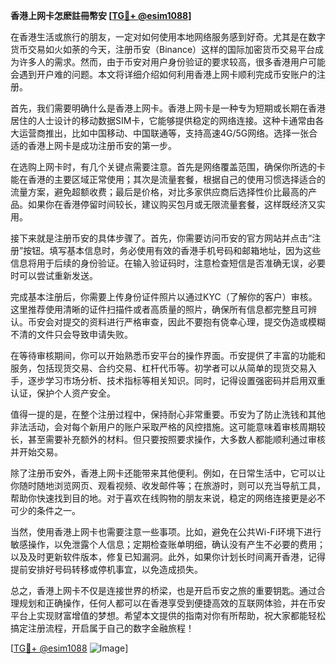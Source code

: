 **香港上网卡怎麽註冊幣安 [[TG💪+ @esim1088](https://t.me/s/esim1088)]**

在香港生活或旅行的朋友，一定对如何使用本地网络服务感到好奇。尤其是在数字货币交易如火如荼的今天，注册币安（Binance）这样的国际加密货币交易平台成为许多人的需求。然而，由于币安对用户身份验证的要求较高，很多香港用户可能会遇到开户难的问题。本文将详细介绍如何利用香港上网卡顺利完成币安账户的注册。

首先，我们需要明确什么是香港上网卡。香港上网卡是一种专为短期或长期在香港居住的人士设计的移动数据SIM卡，它能够提供稳定的网络连接。这种卡通常由各大运营商推出，比如中国移动、中国联通等，支持高速4G/5G网络。选择一张合适的香港上网卡是成功注册币安的第一步。

在选购上网卡时，有几个关键点需要注意。首先是网络覆盖范围，确保你所选的卡能在香港的主要区域正常使用；其次是流量套餐，根据自己的使用习惯选择适合的流量方案，避免超额收费；最后是价格，对比多家供应商后选择性价比最高的产品。如果你在香港停留时间较长，建议购买包月或无限流量套餐，这样既经济又实用。

接下来就是注册币安的具体步骤了。首先，你需要访问币安的官方网站并点击“注册”按钮。填写基本信息时，务必使用有效的香港手机号码和邮箱地址，因为这些信息将用于后续的身份验证。在输入验证码时，注意检查短信是否准确无误，必要时可以尝试重新发送。

完成基本注册后，你需要上传身份证件照片以通过KYC（了解你的客户）审核。这里推荐使用清晰的证件扫描件或者高质量的照片，确保所有信息都完整且可辨认。币安会对提交的资料进行严格审查，因此不要抱有侥幸心理，提交伪造或模糊不清的文件只会导致申请失败。

在等待审核期间，你可以开始熟悉币安平台的操作界面。币安提供了丰富的功能和服务，包括现货交易、合约交易、杠杆代币等。初学者可以从简单的现货交易入手，逐步学习市场分析、技术指标等相关知识。同时，记得设置强密码并启用双重认证，保护个人资产安全。

值得一提的是，在整个注册过程中，保持耐心非常重要。币安为了防止洗钱和其他非法活动，会对每个新用户的账户采取严格的风控措施。这可能意味着审核周期较长，甚至需要补充额外的材料。但只要按照要求操作，大多数人都能顺利通过审核并开始交易。

除了注册币安外，香港上网卡还能带来其他便利。例如，在日常生活中，它可以让你随时随地浏览网页、观看视频、收发邮件等；在旅游时，则可以充当导航工具，帮助你快速找到目的地。对于喜欢在线购物的朋友来说，稳定的网络连接更是必不可少的条件之一。

当然，使用香港上网卡也需要注意一些事项。比如，避免在公共Wi-Fi环境下进行敏感操作，以免泄露个人信息；定期检查账单明细，确认没有产生不必要的费用；以及及时更新软件版本，修复已知漏洞。此外，如果你计划长时间离开香港，记得提前安排好号码转移或停机事宜，以免造成损失。

总之，香港上网卡不仅是连接世界的桥梁，也是开启币安之旅的重要钥匙。通过合理规划和正确操作，任何人都可以在香港享受到便捷高效的互联网体验，并在币安平台上实现财富增值的梦想。希望本文提供的指南对你有所帮助，祝大家都能轻松搞定注册流程，开启属于自己的数字金融旅程！

[[TG💪+ @esim1088](https://t.me/s/esim1088) ![Image](https://i.postimg.cc/4NQfJmqS/Snipaste-2025-05-13-00-14-12.png)]